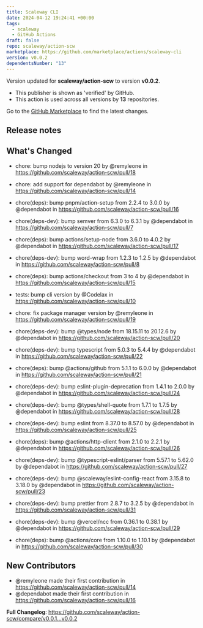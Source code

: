 ```yaml
---
title: Scaleway CLI
date: 2024-04-12 19:24:41 +00:00
tags:
  - scaleway
  - GitHub Actions
draft: false
repo: scaleway/action-scw
marketplace: https://github.com/marketplace/actions/scaleway-cli
version: v0.0.2
dependentsNumber: "13"
---
```



Version updated for **scaleway/action-scw** to version **v0.0.2**.
- This publisher is shown as 'verified' by GitHub.
- This action is used across all versions by **13** repositories.

Go to the [GitHub Marketplace](https://github.com/marketplace/actions/scaleway-cli) to find the latest changes.

## Release notes

## What's Changed

* chore: bump nodejs to version 20 by @remyleone in https://github.com/scaleway/action-scw/pull/18

* chore: add support for dependabot by @remyleone in https://github.com/scaleway/action-scw/pull/14
* chore(deps): bump pnpm/action-setup from 2.2.4 to 3.0.0 by @dependabot in https://github.com/scaleway/action-scw/pull/16
* chore(deps-dev): bump semver from 6.3.0 to 6.3.1 by @dependabot in https://github.com/scaleway/action-scw/pull/7
* chore(deps): bump actions/setup-node from 3.6.0 to 4.0.2 by @dependabot in https://github.com/scaleway/action-scw/pull/17
* chore(deps-dev): bump word-wrap from 1.2.3 to 1.2.5 by @dependabot in https://github.com/scaleway/action-scw/pull/8
* chore(deps): bump actions/checkout from 3 to 4 by @dependabot in https://github.com/scaleway/action-scw/pull/15
* tests: bump cli version by @Codelax in https://github.com/scaleway/action-scw/pull/10
* chore: fix package manager version by @remyleone in https://github.com/scaleway/action-scw/pull/19
* chore(deps-dev): bump @types/node from 18.15.11 to 20.12.6 by @dependabot in https://github.com/scaleway/action-scw/pull/20
* chore(deps-dev): bump typescript from 5.0.3 to 5.4.4 by @dependabot in https://github.com/scaleway/action-scw/pull/22
* chore(deps): bump @actions/github from 5.1.1 to 6.0.0 by @dependabot in https://github.com/scaleway/action-scw/pull/21
* chore(deps-dev): bump eslint-plugin-deprecation from 1.4.1 to 2.0.0 by @dependabot in https://github.com/scaleway/action-scw/pull/24
* chore(deps-dev): bump @types/shell-quote from 1.7.1 to 1.7.5 by @dependabot in https://github.com/scaleway/action-scw/pull/28
* chore(deps-dev): bump eslint from 8.37.0 to 8.57.0 by @dependabot in https://github.com/scaleway/action-scw/pull/25
* chore(deps): bump @actions/http-client from 2.1.0 to 2.2.1 by @dependabot in https://github.com/scaleway/action-scw/pull/26
* chore(deps-dev): bump @typescript-eslint/parser from 5.57.1 to 5.62.0 by @dependabot in https://github.com/scaleway/action-scw/pull/27
* chore(deps-dev): bump @scaleway/eslint-config-react from 3.15.8 to 3.18.0 by @dependabot in https://github.com/scaleway/action-scw/pull/23
* chore(deps-dev): bump prettier from 2.8.7 to 3.2.5 by @dependabot in https://github.com/scaleway/action-scw/pull/31
* chore(deps-dev): bump @vercel/ncc from 0.36.1 to 0.38.1 by @dependabot in https://github.com/scaleway/action-scw/pull/29
* chore(deps): bump @actions/core from 1.10.0 to 1.10.1 by @dependabot in https://github.com/scaleway/action-scw/pull/30

## New Contributors
* @remyleone made their first contribution in https://github.com/scaleway/action-scw/pull/14
* @dependabot made their first contribution in https://github.com/scaleway/action-scw/pull/16

**Full Changelog**: https://github.com/scaleway/action-scw/compare/v0.0.1...v0.0.2
